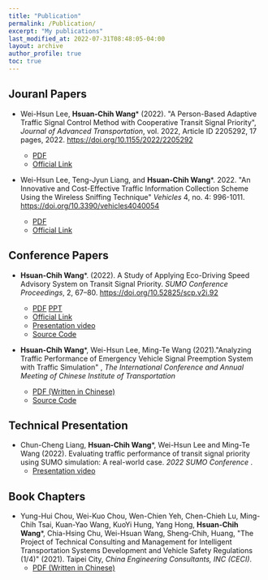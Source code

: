 ```yaml
---
title: "Publication"
permalink: /Publication/
excerpt: "My publications"
last_modified_at: 2022-07-31T08:48:05-04:00
layout: archive
author_profile: true
toc: true
---
```

## Jouranl Papers
* Wei-Hsun Lee, **Hsuan-Chih Wang*** (2022). "A Person-Based Adaptive Traffic Signal Control Method with Cooperative Transit Signal Priority", _Journal of Advanced Transportation_, vol. 2022, Article ID 2205292, 17 pages, 2022. https://doi.org/10.1155/2022/2205292
    * [PDF](https://downloads.hindawi.com/journals/jat/2022/2205292.pdf)
    * [Official Link](https://www.hindawi.com/journals/jat/2022/2205292/)


* Wei-Hsun Lee, Teng-Jyun Liang, and **Hsuan-Chih Wang***. 2022. "An Innovative and Cost-Effective Traffic Information Collection Scheme Using the Wireless Sniffing Technique" _Vehicles_ 4, no. 4: 996-1011. https://doi.org/10.3390/vehicles4040054
    * [PDF](https://www.mdpi.com/2624-8921/4/4/54/pdf)
    * [Official Link](https://www.mdpi.com/2624-8921/4/4/54/htm)


## Conference Papers
* **Hsuan-Chih Wang***. (2022). A Study of Applying Eco-Driving Speed Advisory System on Transit Signal Priority. _SUMO Conference Proceedings_, 2, 67–80. https://doi.org/10.52825/scp.v2i.92
    * [PDF](https://www.tib-op.org/ojs/index.php/scp/article/view/92/274])  [PPT](https://drive.google.com/file/d/1KXYqJMPf9h2Lo3W0goVXAnMryyF-fz1P/view?usp=sharing)
    * [Official Link](https://www.tib-op.org/ojs/index.php/scp/article/view/92)
    * [Presentation video](https://www.youtube.com/watch?v=JInBlui6-N0)
    * [Source Code](https://github.com/HsuanChih-Wang/SUMO_SpeedAdviosry_on_TSP)

* **Hsuan-Chih Wang***, Wei-Hsun Lee, Ming-Te Wang (2021)."Analyzing Traffic Performance of Emergency Vehicle Signal Preemption System with Traffic Simulation" , _The International Conference and Annual Meeting of Chinese Institute of Transportation_ 
    * [PDF (Written in Chinese)](https://drive.google.com/file/d/1vTM0b8LKxvHh9tR4WEOto3LcVLClVC_u/view?usp=sharing)
    * [Source Code](https://github.com/HsuanChih-Wang/EVSP_Simulation-CTRR_2021_Paper-)

## Technical Presentation

* Chun-Cheng Liang, **Hsuan-Chih Wang***, Wei-Hsun Lee and Ming-Te Wang (2022). Evaluating traffic performance of transit signal priority using SUMO simulation: A real-world case. _2022 SUMO Conference_ .
    * [Presentation video](https://www.youtube.com/watch?v=orrKpgA8jCw)

## Book Chapters
* Yung-Hui Chou, Wei-Kuo Chou, Wen-Chien Yeh, Chen-Chieh Lu, Ming-Chih Tsai, Kuan-Yao Wang, KuoYi Hung, Yang Hong, **Hsuan-Chih Wang***, Chia-Hsing Chu, Wei-Hsuan Wang, Sheng-Chih, Huang, "The Project of Technical Consulting and Management for Intelligent Transportation Systems Development and Vehicle Safety Regulations (1/4)" (2021). Taipei City, _China Engineering Consultants, INC (CECI)_.
    * [PDF (Written in Chinese)](https://drive.google.com/file/d/1fG7KUb_NV0NUPicrRBDgloq9mdH0j_Tg/view?usp=sharing)


